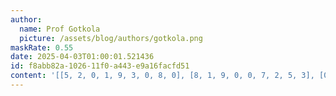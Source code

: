 ```yaml
---
author:
  name: Prof Gotkola
  picture: /assets/blog/authors/gotkola.png
maskRate: 0.55
date: 2025-04-03T01:00:01.521436
id: f8abb82a-1026-11f0-a443-e9a16facfd51
content: '[[5, 2, 0, 1, 9, 3, 0, 8, 0], [8, 1, 9, 0, 0, 7, 2, 5, 3], [0, 3, 4, 0, 0, 0, 0, 6, 0], [0, 0, 0, 7, 0, 0, 9, 0, 0], [0, 0, 8, 9, 5, 0, 3, 0, 1], [9, 7, 1, 0, 0, 0, 0, 2, 5], [4, 0, 5, 3, 0, 0, 0, 0, 0], [0, 0, 0, 0, 0, 0, 0, 3, 0], [2, 6, 0, 0, 4, 0, 0, 1, 8]]'
---
```


